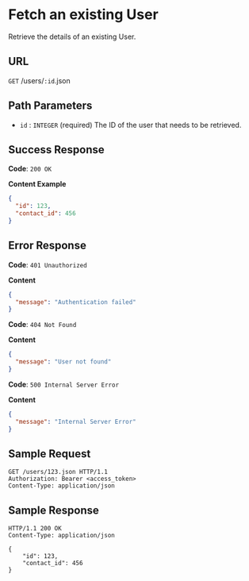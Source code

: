 # Fetch an existing User

Retrieve the details of an existing User.

## URL

`GET` /users/`:id`.json

## Path Parameters

- `id` : `INTEGER` (required)
  The ID of the user that needs to be retrieved.

## Success Response

**Code**: `200 OK`

**Content Example**

```json
{
  "id": 123,
  "contact_id": 456
}
```

## Error Response

**Code**: `401 Unauthorized`

**Content**

```json
{
  "message": "Authentication failed"
}
```

**Code**: `404 Not Found`

**Content**

```json
{
  "message": "User not found"
}
```

**Code**: `500 Internal Server Error`

**Content**

```json
{
  "message": "Internal Server Error"
}
```

## Sample Request

```http
GET /users/123.json HTTP/1.1
Authorization: Bearer <access_token>
Content-Type: application/json
```

## Sample Response

```http
HTTP/1.1 200 OK
Content-Type: application/json

{
    "id": 123,
    "contact_id": 456
}
```
